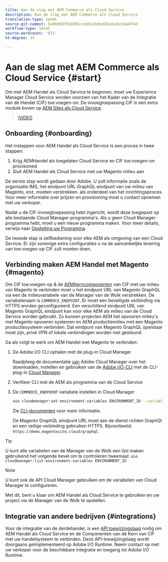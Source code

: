 ```yaml
---
title: Aan de slag met AEM Commerce als Cloud Service
description: Aan de slag met AEM Commerce als Cloud Service
translation-type: tm+mt
source-git-commit: 5a90db8791dd92cceb811b9ed2beda3ecb4a974d
workflow-type: tm+mt
source-wordcount: '571'
ht-degree: 3%

---
```



# Aan de slag met AEM Commerce als Cloud Service {#start}

Om met AEM Handel als Cloud Service te beginnen, moet uw Experience Manager Cloud Service worden voorzien van het Kader van de Integratie van de Handel (CIF) toe:voegen-on. De invoegtoepassing CIF is een extra module boven op [AEM Sites als Cloud Service](https://docs.adobe.com/content/help/en/experience-manager-cloud-service/sites/home.html).

>[!VIDEO](https://video.tv.adobe.com/v/37843?quality=12&learn=on)

## Onboarding {#onboarding}

Het instappen voor AEM Handel als Cloud Service is een proces in twee stappen:

1. Krijg AEMHandel als toegelaten Cloud Service en CIF toe:voegen-on provisioned
2. Sluit AEM Handel als Cloud Service met uw Magento milieu aan

De eerste stap wordt gedaan door Adobe. U zult informatie zoals de organisatie IMS, het eindpunt URL GraphQL eindpunt van uw milieu van Magento, enz. moeten verstrekken. als onderdeel van het inrichtingsproces. Voor meer informatie over prijzen en provisioning moet u contact opnemen met uw verkoper.

Nadat u de CIF-invoegtoepassing hebt ingericht, wordt deze toegepast op alle bestaande Cloud Manager-programma&#39;s. Als u geen Cloud Manager-programma hebt, moet u een nieuw programma maken. Voor meer details, verwijs naar [Opstelling uw Programma](https://docs.adobe.com/content/help/en/experience-manager-cloud-manager/using/getting-started/setting-up-program.html).

De tweede stap is zelfbediening voor elke AEM als omgeving van een Cloud Service. Er zijn sommige extra configuraties u na de aanvankelijke levering van toe:voegen-op CIF zult moeten doen.

## Verbinding maken AEM Handel met Magento {#magento}

Om CIF toe:voegen-op &amp; de [AEMKerncomponenten](https://github.com/adobe/aem-core-cif-components) van CIF met uw milieu van Magento te verbinden moet u het eindpunt URL van Magento GraphQL via een de milieuvariabele van de Manager van de Wolk verstrekken. De variabelenaam is `COMMERCE_ENDPOINT`. Er moet een beveiligde verbinding via HTTPS worden geconfigureerd.
Een verschillend eindpunt URL van Magento GraphQL eindpunt kan voor elke AEM als milieu van de Cloud Service worden gebruikt. Zo kunnen projecten AEM het opvoeren milieu&#39;s met Magento opvoeren systemen en AEM productiemilieu met een Magento productiesysteem verbinden. Dat eindpunt van Magento GraphQL openbaar moet zijn, privé VPN of lokale verbindingen worden niet gesteund.

Ga als volgt te werk om AEM Handel met Magento te verbinden:

1. De Adobe I/O CLI ophalen met de plug-in Cloud Manager

   Raadpleeg de documentatie [van](https://docs.adobe.com/content/help/en/experience-manager-cloud-manager/using/introduction-to-cloud-manager.html) Adobe Cloud Manager over het downloaden, instellen en gebruiken van de [Adobe I/O-CLI](https://github.com/adobe/aio-cli) met de CLI-plug-in [Cloud Manager](https://github.com/adobe/aio-cli-plugin-cloudmanager).

2. Verifieer CLI met de AEM als programma van de Cloud Service

3. De `COMMERCE_ENDPOINT` variabele instellen in Cloud Manager

   ```bash
   aio cloudmanager:set-environment-variables ENVIRONMENT_ID --variable COMMERCE_ENDPOINT "<Magento GraphQL endpoint URL>"
   ```

   Zie [CLI-documenten](https://github.com/adobe/aio-cli-plugin-cloudmanager#aio-cloudmanagerset-environment-variables-environmentid) voor meer informatie.

   De Magento GraphQL eindpunt URL moet aan de dienst richten GraphQl en een veilige verbinding gebruiken HTTPS. Bijvoorbeeld: `https://demo.magentosite.cloud/graphql`.

>[!TIP]
>
>U kunt alle variabelen van de Manager van de Wolk een lijst maken gebruikend het volgende bevel om te controleren tweemaal: `aio cloudmanager:list-environment-variables ENVIRONMENT_ID`

>[!NOTE]
>
>U kunt ook de API [](https://www.adobe.io/apis/experiencecloud/cloud-manager/docs.html) Cloud Manager gebruiken om de variabelen van Cloud Manager te configureren.

Met dit, bent u klaar om AEM Handel als Cloud Service te gebruiken en uw project via de Manager van de Wolk te opstellen.

## Integratie van andere bedrijven {#integrations}

Voor de integratie van de derdehandel, is een [API toewijzingslaag](architecture/third-party.md) nodig om AEM Handel als Cloud Service en de Componenten van de Kern van CIF met uw handelsysteem te verbinden. Deze API-toewijzingslaag wordt doorgaans geïmplementeerd op Adobe I/O Runtime. Neem contact op met uw verkoper voor de beschikbare integratie en toegang tot Adobe I/O Runtime.
